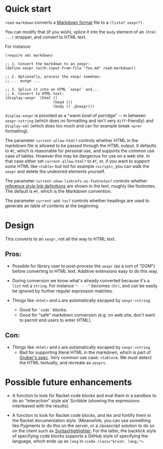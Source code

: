 # Quick start

`read-markdown` converts a [Markdown format][1] file to a `(listof
xexpr?)`.

You can modify that (if you wish), splice it into the `body` element
of an `(html ...)` wrapper, and convert to HTML text.

For instance:

```racket
(require xml markdown)

;; 1. Convert the markdown to an xexpr:
(define xexpr (with-input-from-file "foo.md" read-markdown))

;; 2. Optionally, process the xexpr somehow:
;; ... munge ...

;; 3. Splice it into an HTML `xexpr` and...
;; 4. Convert to HTML text:
(display-xexpr `(html ()
                      (head ())
                      (body () ,@xexpr)))
```

`display-xexpr` is provided as a "warm bowl of porridge" -- in between
`xexpr->string` (which does no formatting and isn't very
`diff`-friendly) and `display-xml` (which does too much and can for
example break `<pre>` formatting).

The parameter `current-allow-html?` controls whether HTML in the
markdown file is allowed to be passed through the HTML output. It
defaults to `#t`, which is reasonable for personal use, and supports
the common use case of tables. However this may be dangerous for use
on a web site. In that case either set `current-allow-html?` to `#f`,
or, if you want to support _some_ HTML like `<table>` but not for
example `<script>`, you can walk the `xexpr` and delete the undesired
elements yourself.

The parameter `current-show-linkrefs-as-footnotes?` controls whether
[reference style link definitions][3] are shown in the text, roughly
like footnotes. The default is `#f`, which is the Markdown convention.

The parameter `current-add-toc?` controls whether headings are used to
generate an table of contents at the beginning.


# Design

This converts to an `xexpr`, not all the way to HTML text.

## Pros:

- Possible for library user to post-process the `xexpr` (as a sort of
  "DOM") before converting to HTML text. Additive extensions easy to
  do this way.

- During conversion we know what's already converted because it's a
  `list` not a `string`. For instance `"- - -"` becomes `(hr)`, and
  can be easily be ignored by further regular expression matches.

- Things like `<html>` and `&` are automatically escaped by
  `xexpr->string`.
  - Good for `` `code` `` blocks.
  - Good for "safe" markdown conversion (e.g. on web site, don't want
  to permit end users to enter HTML).

## Con:

- Things like `<html>` and `&` are automatically escaped by
  `xexpr->string`.
  - Bad for supporting literal HTML in the markdown, which is part of
  [Gruber's spec](http://daringfireball.net/projects/markdown/).  Very
  common use case: `<table>`s.  We must detect the HTML textually, and
  recreate as `xexprs`.

# Possible future enhancements

- A function to look for Racket code blocks and eval them in a sandbox
  to do an "interaction" style ala' Scribble (showing the expressions
  interleaved with the results).

- A function to look for Racket code blocks, and lex and fontify them
  in the Racket documentation style. (Meanwhile, you can use something
  like Pygments to do this on the server, or a Javascript solution to
  do so on the client such as [SyntaxHighlighter][2]. For the latter,
  the backtick style of specifying code blocks supports a GitHub style
  of specifying the language, which ends up as `lang` in `<code
  class="brush: lang;">`.

[1]: http://daringfireball.net/projects/markdown/basics "Markdown Format"
[2]: http://alexgorbatchev.com/SyntaxHighlighter/manual/brushes/custom.html "SyntaxHighlighter"
[3]: http://daringfireball.net/projects/markdown/syntax#link "Links"
